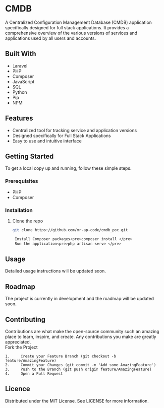 # CMDB

A Centralized Configuration Management Database (CMDB) application specifically designed for full stack applications. It provides a comprehensive overview of the various versions of services and applications used by all users and accounts.

## Built With

- Laravel
- PHP
- Composer
- JavaScript
- SQL
- Python
- Pip
- NPM

## Features

- Centralized tool for tracking service and application versions
- Designed specifically for Full Stack Applications
- Easy to use and intuitive interface

## Getting Started

To get a local copy up and running, follow these simple steps.

### Prerequisites

- PHP
- Composer

### Installation

1. Clone the repo
   ```sh
   git clone https://github.com/mr-ap-code/cmdb_poc.git

    Install Composer packages<pre>composer install </pre>
    Run the application<pre>php artisan serve </pre>
    ```
   
## Usage
Detailed usage instructions will be updated soon. 

## Roadmap  
The project is currently in development and the roadmap will be updated soon.

## Contributing
Contributions are what make the open-source community such an amazing place to learn, inspire, and create. Any contributions you make are greatly appreciated.  
Fork the Project

    1.     Create your Feature Branch (git checkout -b feature/AmazingFeature)
    2.     Commit your Changes (git commit -m 'Add some AmazingFeature')
    3.     Push to the Branch (git push origin feature/AmazingFeature)
    4.     Open a Pull Request

## Licence  
Distributed under the MIT License. See LICENSE for more information.


